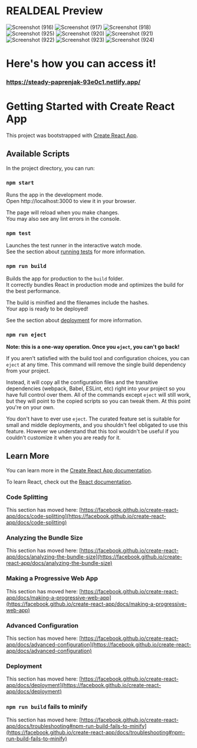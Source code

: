 # REALDEAL Preview
![Screenshot (916)](https://user-images.githubusercontent.com/88909122/218455352-fa3ea097-d4b6-4048-9719-ba9dfbc896eb.png)
![Screenshot (917)](https://user-images.githubusercontent.com/88909122/218455383-b46a09cf-c628-49ae-ba34-2115a47e9075.png)
![Screenshot (918)](https://user-images.githubusercontent.com/88909122/218456056-fd1bd916-6b71-4d8b-8faa-445343c07d7c.png)
![Screenshot (925)](https://user-images.githubusercontent.com/88909122/218458225-c18c2189-0fd1-4e2b-8e02-8120c32eede8.png)
![Screenshot (920)](https://user-images.githubusercontent.com/88909122/218455431-73e76b5d-edb0-4ed2-bc91-291e5ce1f7c9.png)
![Screenshot (921)](https://user-images.githubusercontent.com/88909122/218457345-bee5c6f0-76f1-4de6-81e5-dd7d614255a7.png)
![Screenshot (922)](https://user-images.githubusercontent.com/88909122/218457358-7b905474-1a2f-4616-b73f-4eb8045beeaf.png)
![Screenshot (923)](https://user-images.githubusercontent.com/88909122/218457363-f6e66584-7286-4d46-b0ba-658b899caca3.png)
![Screenshot (924)](https://user-images.githubusercontent.com/88909122/218457370-8555f9d6-f179-493a-b019-e93eb300818e.png)

# Here's how you can access it!

### https://steady-paprenjak-93e0c1.netlify.app/


# Getting Started with Create React App
This project was bootstrapped with [Create React App](https://github.com/facebook/create-react-app).

## Available Scripts

In the project directory, you can run:

### `npm start`

Runs the app in the development mode.\
Open http://localhost:3000 to view it in your browser.

The page will reload when you make changes.\
You may also see any lint errors in the console.

### `npm test`

Launches the test runner in the interactive watch mode.\
See the section about [running tests](https://facebook.github.io/create-react-app/docs/running-tests) for more information.

### `npm run build`

Builds the app for production to the `build` folder.\
It correctly bundles React in production mode and optimizes the build for the best performance.

The build is minified and the filenames include the hashes.\
Your app is ready to be deployed!

See the section about [deployment](https://facebook.github.io/create-react-app/docs/deployment) for more information.

### `npm run eject`

**Note: this is a one-way operation. Once you `eject`, you can't go back!**

If you aren't satisfied with the build tool and configuration choices, you can `eject` at any time. This command will remove the single build dependency from your project.

Instead, it will copy all the configuration files and the transitive dependencies (webpack, Babel, ESLint, etc) right into your project so you have full control over them. All of the commands except `eject` will still work, but they will point to the copied scripts so you can tweak them. At this point you're on your own.

You don't have to ever use `eject`. The curated feature set is suitable for small and middle deployments, and you shouldn't feel obligated to use this feature. However we understand that this tool wouldn't be useful if you couldn't customize it when you are ready for it.

## Learn More

You can learn more in the [Create React App documentation](https://facebook.github.io/create-react-app/docs/getting-started).

To learn React, check out the [React documentation](https://reactjs.org/).

### Code Splitting

This section has moved here: [https://facebook.github.io/create-react-app/docs/code-splitting](https://facebook.github.io/create-react-app/docs/code-splitting)

### Analyzing the Bundle Size

This section has moved here: [https://facebook.github.io/create-react-app/docs/analyzing-the-bundle-size](https://facebook.github.io/create-react-app/docs/analyzing-the-bundle-size)

### Making a Progressive Web App

This section has moved here: [https://facebook.github.io/create-react-app/docs/making-a-progressive-web-app](https://facebook.github.io/create-react-app/docs/making-a-progressive-web-app)

### Advanced Configuration

This section has moved here: [https://facebook.github.io/create-react-app/docs/advanced-configuration](https://facebook.github.io/create-react-app/docs/advanced-configuration)

### Deployment

This section has moved here: [https://facebook.github.io/create-react-app/docs/deployment](https://facebook.github.io/create-react-app/docs/deployment)

### `npm run build` fails to minify

This section has moved here: [https://facebook.github.io/create-react-app/docs/troubleshooting#npm-run-build-fails-to-minify](https://facebook.github.io/create-react-app/docs/troubleshooting#npm-run-build-fails-to-minify)
